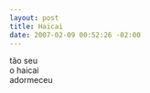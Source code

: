 ```yaml
--- 
layout: post
title: Haicai
date: 2007-02-09 00:52:26 -02:00
---
```


tão seu  
o haicai  
adormeceu  
